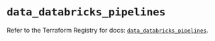 # `data_databricks_pipelines`

Refer to the Terraform Registry for docs: [`data_databricks_pipelines`](https://registry.terraform.io/providers/databricks/databricks/1.48.3/docs/data-sources/pipelines).
